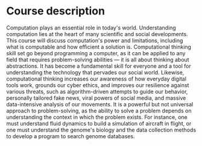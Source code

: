 # Course description

Computation plays an essential role in today's world. Understanding computation lies at the heart of many scientific and social developments. This course will discuss computation's power and limitations, including what is computable and how efficient a solution is. Computational thinking skill set go beyond programming a computer, as it can be applied to any field that requires problem-solving abilities — it is all about thinking about abstractions. It has become a fundamental skill for everyone and a tool for understanding the technology that pervades our social world. Likewise, computational thinking increases our awareness of how everyday digital tools work, grounds our cyber ethics, and improves our resilience against various threats, such as algorithm-driven attempts to guide our behavior, personally tailored fake news, viral powers of social media, and massive data-intensive analysis of our movements. It is a powerful but not universal approach to problem-solving, as the ability to solve a problem depends on understanding the context in which the problem exists. For instance, one must understand fluid dynamics to build a simulation of aircraft in flight, or one must understand the genome's biology and the data collection methods to develop a program to search genome databases.